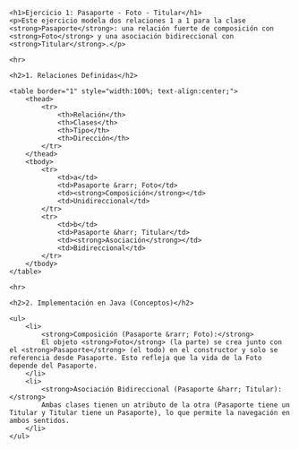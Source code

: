     <h1>Ejercicio 1: Pasaporte - Foto - Titular</h1>
    <p>Este ejercicio modela dos relaciones 1 a 1 para la clase <strong>Pasaporte</strong>: una relación fuerte de composición con <strong>Foto</strong> y una asociación bidireccional con <strong>Titular</strong>.</p>

    <hr>

    <h2>1. Relaciones Definidas</h2>

    <table border="1" style="width:100%; text-align:center;">
        <thead>
            <tr>
                <th>Relación</th>
                <th>Clases</th>
                <th>Tipo</th>
                <th>Dirección</th>
            </tr>
        </thead>
        <tbody>
            <tr>
                <td>a</td>
                <td>Pasaporte &rarr; Foto</td>
                <td><strong>Composición</strong></td>
                <td>Unidireccional</td>
            </tr>
            <tr>
                <td>b</td>
                <td>Pasaporte &harr; Titular</td>
                <td><strong>Asociación</strong></td>
                <td>Bidireccional</td>
            </tr>
        </tbody>
    </table>

    <hr>

    <h2>2. Implementación en Java (Conceptos)</h2>
    
    <ul>
        <li>
            <strong>Composición (Pasaporte &rarr; Foto):</strong> 
            El objeto <strong>Foto</strong> (la parte) se crea junto con el <strong>Pasaporte</strong> (el todo) en el constructor y solo se referencia desde Pasaporte. Esto refleja que la vida de la Foto depende del Pasaporte.
        </li>
        <li>
            <strong>Asociación Bidireccional (Pasaporte &harr; Titular):</strong> 
            Ambas clases tienen un atributo de la otra (Pasaporte tiene un Titular y Titular tiene un Pasaporte), lo que permite la navegación en ambos sentidos.
        </li>
    </ul>
